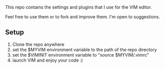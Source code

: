 This repo contains the settings and plugins that I use for the VIM editor.

Feel free to use them or to fork and improve them. I'm open to suggestions.

## Setup

1. Clone the repo anywhere
1. set the $MYVIM environment variable to the path of the repo directory
1. set the $VIMINIT environment variable to "source $MYVIM/.vimrc"
1. launch VIM and enjoy your code :)
